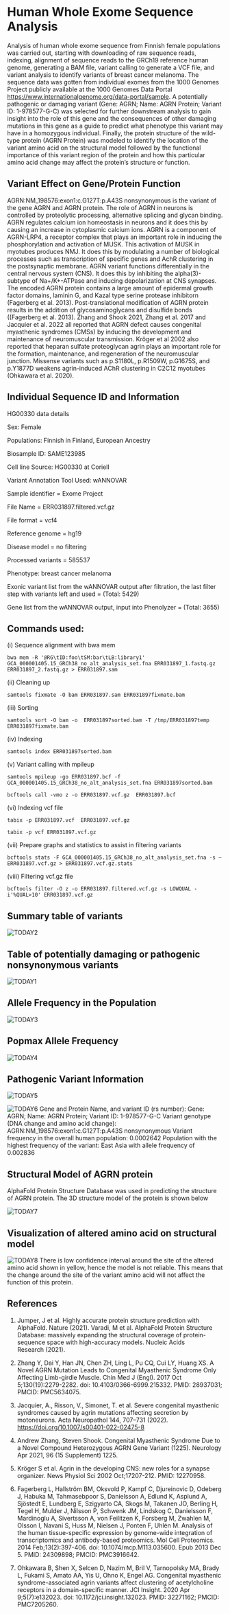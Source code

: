 # Human Whole Exome Sequence Analysis

Analysis of human whole exome sequence from Finnish female populations was carried out, starting with downloading of raw sequence reads, indexing, alignment of sequence reads to the GRCh19 reference human genome, generating a BAM file, variant calling to generate a VCF file, and variant analysis to identify variants of breast cancer melanoma. The sequence data was gotten from individual exomes from the 1000 Genomes Project publicly available at the 1000 Genomes Data Portal https://www.internationalgenome.org/data-portal/sample. A potentially pathogenic or damaging variant (Gene: AGRN; Name: AGRN Protein; Variant ID: 1-978577-G-C) was selected for further downstream analysis to gain insight into the role of this gene and the consequences of other damaging mutations in this gene as a guide to predict what phenotype this variant may have in a homozygous individual. Finally, the protein structure of the wild-type protein (AGRN Protein) was modeled to identify the location of the variant amino acid on the structural model followed by the functional importance of this variant region of the protein and how this particular amino acid change may affect the protein’s structure or function. 

## Variant Effect on Gene/Protein Function

AGRN:NM_198576:exon1:c.G127T:p.A43S nonsynonymous is the variant of the gene AGRN and AGRN protein. The role of AGRN in neurons is controlled by proteolytic processing, alternative splicing and glycan binding. AGRN regulates calcium ion homeostasis in neurons and it does this by causing an increase in cytoplasmic calcium ions. AGRN is a component of AGRN-LRP4, a receptor complex that plays an important role in inducing the phosphorylation and activation of MUSK. This activation of MUSK in myotubes produces NMJ. It does this by modulating a number of biological processes such as transcription of specific genes and AchR clustering in the postsynaptic membrane. AGRN variant functions differentially in the central nervous system (CNS). It does this by inhibiting the alpha(3)-subtype of Na+/K+-ATPase and inducing depolarization at CNS synapses. The encoded AGRN protein contains a large amount of epidermal growth factor domains, laminin G, and Kazal type serine protease inhibitorn (Fagerberg et al. 2013). Post-translational modification of AGRN protein results in the addition of glycosaminoglycans and disulfide bonds ((Fagerberg et al. 2013). Zhang and Shook 2021, Zhang et al. 2017 and Jacquier et al. 2022 all reported that AGRN defect causes congenital myasthenic syndromes (CMSs) by inducing the development and maintenance of neuromuscular transmission. Kröger et al 2002 also reported that heparan sulfate proteoglycan agrin plays an important role for the formation, maintenance, and regeneration of the neuromuscular junction. Missense variants such as p.S1180L, p.R1509W, p.G1675S, and p.Y1877D weakens agrin-induced AChR clustering in C2C12 myotubes (Ohkawara et al. 2020).

## Individual Sequence ID and Information

HG00330 data details

Sex: Female

Populations: Finnish in Finland, European Ancestry

Biosample ID: SAME123985

Cell line Source: HG00330 at Coriell

Variant Annotation Tool Used: wANNOVAR

Sample identifier = Exome Project

File Name = ERR031897.filtered.vcf.gz

File format = vcf4

Reference genome = hg19

Disease model = no filtering

Processed variants = 585537

Phenotype: breast cancer melanoma

Exonic variant list from the wANNOVAR output after filtration, the last filter step with variants left and used = (Total: 5429)

Gene list from the wANNOVAR output, input into Phenolyzer = (Total: 3655)

## Commands used: 

(i) Sequence alignment with bwa mem

```bwa mem -R '@RG\tID:foo\tSM:bar\tLB:library1' GCA_000001405.15_GRCh38_no_alt_analysis_set.fna ERR031897_1.fastq.gz ERR031897_2.fastq.gz > ERR031897.sam```


(ii) Cleaning up

```samtools fixmate -O bam ERR031897.sam ERR031897fixmate.bam```


(iii) Sorting

```samtools sort -O bam -o  ERR031897sorted.bam -T /tmp/ERR031897temp ERR031897fixmate.bam```


(iv) Indexing

```samtools index ERR031897sorted.bam```

(v) Variant calling with mpileup

```samtools mpileup -go ERR031897.bcf -f GCA_000001405.15_GRCh38_no_alt_analysis_set.fna ERR031897sorted.bam```

```bcftools call -vmo z -o ERR031897.vcf.gz  ERR031897.bcf```

(vi) Indexing vcf file

```tabix -p ERR031897.vcf  ERR031897.vcf.gz```

```tabix -p vcf ERR031897.vcf.gz```

(vii) Prepare graphs and statistics to assist in filtering variants

```bcftools stats -F GCA_000001405.15_GRCh38_no_alt_analysis_set.fna -s – ERR031897.vcf.gz > ERR031897.vcf.gz.stats```

(viii) Filtering vcf.gz file

```bcftools filter -O z -o ERR031897.filtered.vcf.gz -s LOWQUAL -i'%QUAL>10' ERR031897.vcf.gz```


## Summary table of variants

![TODAY2](https://user-images.githubusercontent.com/58364462/208492125-0d3fd057-4595-41eb-8ac5-56eed60bd1b3.png)

## Table of potentially damaging or pathogenic nonsynonymous variants

![TODAY1](https://user-images.githubusercontent.com/58364462/208492017-750016b5-adf1-4a82-a2d4-b4946185f22b.png)

## Allele Frequency in the Population

![TODAY3](https://user-images.githubusercontent.com/58364462/208492339-c03532e5-bf25-4b51-a16b-ca1fb9facddf.png)


## Popmax Allele Frequency

![TODAY4](https://user-images.githubusercontent.com/58364462/208492452-24034b8d-35eb-45ba-8e64-df9ec897ea7c.png)

## Pathogenic Variant Information

![TODAY5](https://user-images.githubusercontent.com/58364462/208492593-bfc0e0a4-fb17-4507-8f86-cf5657a353d3.png)

![TODAY6](https://user-images.githubusercontent.com/58364462/208492714-26709794-a215-4ede-954e-9d93f23b4c6c.png)
Gene and Protein Name, and variant ID (rs number): Gene: AGRN; Name: AGRN Protein; Variant ID: 1-978577-G-C
Variant genotype (DNA change and amino acid change): AGRN:NM_198576:exon1:c.G127T:p.A43S nonsynonymous
Variant frequency in the overall human population: 0.0002642
Population with the highest frequency of the variant: East Asia with allele frequency of 0.002836

## Structural Model of AGRN protein

AlphaFold Protein Structure Database was used in predicting the structure of AGRN protein. The 3D structure model of the protein is shown below

![TODAY7](https://user-images.githubusercontent.com/58364462/208492843-7e561dac-59a1-466f-8028-8ab015ce8757.png)

## Visualization of altered amino acid on structural model

![TODAY8](https://user-images.githubusercontent.com/58364462/208492942-9f4d8128-c2db-49da-915b-f153c5678078.png)
There is low confidence interval around the site of the altered amino acid shown in yellow, hence the model is not reliable. This means that the change around the site of the variant amino acid will not affect the function of this protein.

## References

1. Jumper, J et al. Highly accurate protein structure prediction with AlphaFold. Nature (2021).
Varadi, M et al. AlphaFold Protein Structure Database: massively expanding the structural coverage of protein-sequence space with high-accuracy models. Nucleic Acids Research (2021).

2. Zhang Y, Dai Y, Han JN, Chen ZH, Ling L, Pu CQ, Cui LY, Huang XS. A Novel AGRN Mutation Leads to Congenital Myasthenic Syndrome Only Affecting Limb-girdle Muscle. Chin Med J (Engl). 2017 Oct 5;130(19):2279-2282. doi: 10.4103/0366-6999.215332. PMID: 28937031; PMCID: PMC5634075.

3. Jacquier, A., Risson, V., Simonet, T. et al. Severe congenital myasthenic syndromes caused by agrin mutations affecting secretion by motoneurons. Acta Neuropathol 144, 707–731 (2022). https://doi.org/10.1007/s00401-022-02475-8

4. Andrew Zhang, Steven Shook. Congenital Myasthenic Syndrome Due to a Novel Compound Heterozygous AGRN Gene Variant (1225). Neurology Apr 2021, 96 (15 Supplement) 1225.

5. Kröger S et al. Agrin in the developing CNS: new roles for a synapse organizer. News Physiol Sci 2002 Oct;17207-212. PMID: 12270958.

6. Fagerberg L, Hallström BM, Oksvold P, Kampf C, Djureinovic D, Odeberg J, Habuka M, Tahmasebpoor S, Danielsson A, Edlund K, Asplund A, Sjöstedt E, Lundberg E, Szigyarto CA, Skogs M, Takanen JO, Berling H, Tegel H, Mulder J, Nilsson P, Schwenk JM, Lindskog C, Danielsson F, Mardinoglu A, Sivertsson A, von Feilitzen K, Forsberg M, Zwahlen M, Olsson I, Navani S, Huss M, Nielsen J, Ponten F, Uhlén M. Analysis of the human tissue-specific expression by genome-wide integration of transcriptomics and antibody-based proteomics. Mol Cell Proteomics. 2014 Feb;13(2):397-406. doi: 10.1074/mcp.M113.035600. Epub 2013 Dec 5. PMID: 24309898; PMCID: PMC3916642.

7. Ohkawara B, Shen X, Selcen D, Nazim M, Bril V, Tarnopolsky MA, Brady L, Fukami S, Amato AA, Yis U, Ohno K, Engel AG. Congenital myasthenic syndrome-associated agrin variants affect clustering of acetylcholine receptors in a domain-specific manner. JCI Insight. 2020 Apr 9;5(7):e132023. doi: 10.1172/jci.insight.132023. PMID: 32271162; PMCID: PMC7205260.


